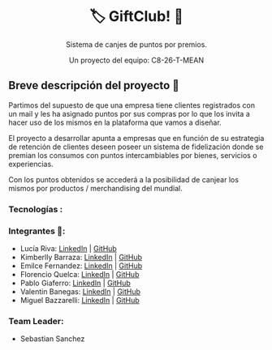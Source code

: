 <h1 align = "center">🏷️ GiftClub! 🎁</h1>
<p align = "center">Sistema de canjes de puntos por premios. </p>
<p align = "center">Un proyecto del equipo:  C8-26-T-MEAN</p>

<h2>Breve descripción del proyecto 📜 </h2>

Partimos del supuesto de que una empresa tiene clientes registrados con un mail y les ha asignado puntos por sus compras por lo que los invita a hacer uso de los mismos en la plataforma que vamos a diseñar.

El proyecto a desarrollar apunta a empresas que en función de su estrategia de retención de clientes deseen poseer un sistema de fidelización donde se premian los consumos con puntos intercambiables por bienes, servicios o experiencias.

Con los puntos obtenidos se accederá a la posibilidad de canjear los mismos por productos / merchandising del mundial.

### Tecnologías :

### Integrantes 🚀: 
* Lucía Riva: [LinkedIn]() | [GitHub](https://github.com/LuciaRiva)
* Kimberlly Barraza: [LinkedIn]() | [GitHub](https://github.com/KNBT)
* Emilce Fernandez: [LinkedIn]() | [GitHub](https://github.com/EmilceF)
* Florencio Quelca: [LinkedIn]() | [GitHub](https://github.com/FlorencioQuelca)
* Pablo Giaferro: [LinkedIn]() | [GitHub](https://github.com/pgianferro)
* Valentin Banegas: [LinkedIn]() | [GitHub](https://github.com/ValenUNPL)
* Miguel Bazzarelli: [LinkedIn]() | [GitHub](https://github.com/Migbazz)

### Team Leader:
* Sebastian Sanchez  

